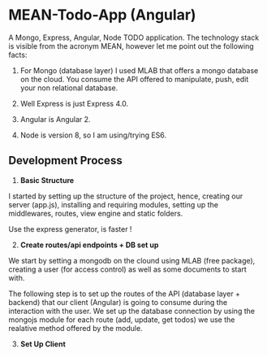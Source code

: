 # **MEAN-Todo-App (Angular)**

A Mongo, Express, Angular, Node TODO application. The technology stack is visible from the acronym MEAN, however let me point out the following facts:

1. For Mongo (database layer) I used MLAB that offers a mongo database on the cloud. You consume the API offered to manipulate, push, edit your non relational database.

2. Well Express is just Express 4.0.
3. Angular is Angular 2.
4. Node is version 8, so I am using/trying ES6.

## **Development Process**

1. **Basic Structure**

I started by setting up the structure of the project, hence, creating our server (app.js), installing and requiring modules, setting up the middlewares, routes, view engine and static folders.

Use the express generator, is faster !

2. **Create routes/api endpoints + DB set up**

We start by setting a mongodb on the clound using MLAB (free package), creating a user (for access control) as well as some documents to start with.

The following step is to set up the routes of the API (database layer + backend) that our client (Angular) is going to consume during the interaction with the user. We set up the database connection by using the mongojs module for each route (add, update, get todos) we use the realative method offered by the module.

3. **Set Up Client**
